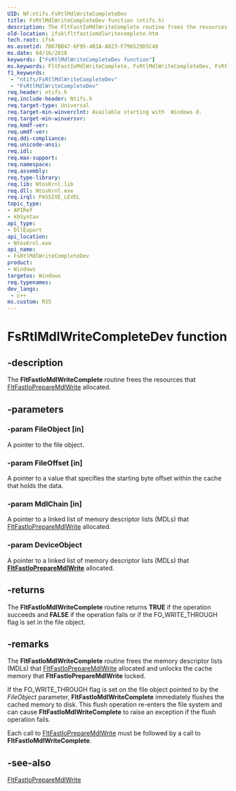 ```yaml
---
UID: NF:ntifs.FsRtlMdlWriteCompleteDev
title: FsRtlMdlWriteCompleteDev function (ntifs.h)
description: The FltFastIoMdlWriteComplete routine frees the resources that FltFastIoPrepareMdlWrite allocated.
old-location: ifsk\fltfastiomdlwritecomplete.htm
tech.root: ifsk
ms.assetid: 7B67BB47-6F95-4B1A-A823-F796529D5C48
ms.date: 04/16/2018
keywords: ["FsRtlMdlWriteCompleteDev function"]
ms.keywords: FltFastIoMdlWriteComplete, FsRtlMdlWriteCompleteDev, FsRtlMdlWriteCompleteDev routine [Installable File System Drivers], fltkernel/FsRtlMdlWriteCompleteDev, ifsk.fltfastiomdlwritecomplete
f1_keywords:
 - "ntifs/FsRtlMdlWriteCompleteDev"
 - "FsRtlMdlWriteCompleteDev"
req.header: ntifs.h
req.include-header: Ntifs.h
req.target-type: Universal
req.target-min-winverclnt: Available starting with  Windows 8.
req.target-min-winversvr: 
req.kmdf-ver: 
req.umdf-ver: 
req.ddi-compliance: 
req.unicode-ansi: 
req.idl: 
req.max-support: 
req.namespace: 
req.assembly: 
req.type-library: 
req.lib: NtosKrnl.lib
req.dll: NtosKrnl.exe
req.irql: PASSIVE_LEVEL
topic_type:
- APIRef
- kbSyntax
api_type:
- DllExport
api_location:
- NtosKrnl.exe
api_name:
- FsRtlMdlWriteCompleteDev
product:
- Windows
targetos: Windows
req.typenames: 
dev_langs:
 - c++
ms.custom: RS5
---
```


# FsRtlMdlWriteCompleteDev function


## -description


The <b>FltFastIoMdlWriteComplete</b> routine frees the resources that <a href="https://msdn.microsoft.com/library/windows/hardware/hh706192">FltFastIoPrepareMdlWrite</a> allocated.


## -parameters




### -param FileObject [in]

A pointer to the file object.


### -param FileOffset [in]

A pointer to a value that specifies the starting byte offset within the cache that holds the data.


### -param MdlChain [in]

A pointer to a linked list of memory descriptor lists (MDLs) that <a href="https://msdn.microsoft.com/library/windows/hardware/hh706192">FltFastIoPrepareMdlWrite</a> allocated.


### -param DeviceObject

<p>A pointer to a linked list of memory descriptor lists (MDLs) that <a href="https://msdn.microsoft.com/library/Hh706192(v=VS.85).aspx"><b>FltFastIoPrepareMdlWrite</b></a> allocated.</p>




## -returns



The <b>FltFastIoMdlWriteComplete</b> routine returns <b>TRUE</b> if the operation succeeds and <b>FALSE</b> if the operation fails or if the FO_WRITE_THROUGH flag is set in the file object.




## -remarks



The <b>FltFastIoMdlWriteComplete</b> routine frees the memory descriptor lists (MDLs) that <a href="https://msdn.microsoft.com/library/windows/hardware/hh706192">FltFastIoPrepareMdlWrite</a> allocated and unlocks the cache memory that <b>FltFastIoPrepareMdlWrite</b> locked.

If the FO_WRITE_THROUGH flag is set on the file object pointed to by the <i>FileObject</i> parameter, <b>FltFastIoMdlWriteComplete</b> immediately flushes the cached memory to disk. This flush operation re-enters the file system and can cause <b>FltFastIoMdlWriteComplete</b> to raise an exception if the flush operation fails. 

Each call to <a href="https://msdn.microsoft.com/library/windows/hardware/hh706192">FltFastIoPrepareMdlWrite</a> must be followed by a call to <b>FltFastIoMdlWriteComplete</b>.




## -see-also




<a href="https://msdn.microsoft.com/library/windows/hardware/hh706192">FltFastIoPrepareMdlWrite</a>
 

 

